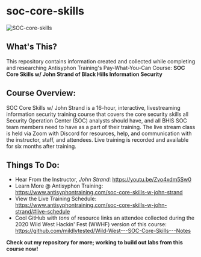 # soc-core-skills

![SOC-core-skills](https://user-images.githubusercontent.com/82969809/200142425-f462684c-e45e-4a33-a999-f3b6ec867e5d.png)

## What's This? 
This repository contains information created and collected while completing and researching Antisyphon Training's Pay-What-You-Can Course: **SOC Core Skills w/ John Strand of Black Hills Information Security**

## **Course Overview:**
SOC Core Skills w/ John Strand is a 16-hour, interactive, livestreaming information security training course that covers the core security skills all Security Operation Center (SOC) analysts should have, and all BHIS SOC team members need to have as a part of their training. The live stream class is held via Zoom with Discord for resources, help, and communication with the instructor, staff, and attendees. Live training is recorded and available for six months after training.

## **Things To Do:**
* Hear From the Instructor, *John Strand*: https://youtu.be/Zvo4xdm5Sw0
* Learn More @ Antisyphon Training: https://www.antisyphontraining.com/soc-core-skills-w-john-strand
* View the Live Training Schedule: https://www.antisyphontraining.com/soc-core-skills-w-john-strand/#live-schedule
* Cool GitHub with *tons* of resource links an attendee collected during the 2020 Wild West Hackin' Fest (WWHF) version of this course: https://github.com/mildlytested/Wild-West---SOC-Core-Skills---Notes


**Check out my repository for more; working to build out labs from this course now!**

